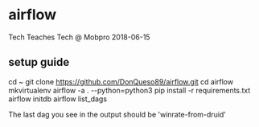 # airflow

Tech Teaches Tech @ Mobpro 2018-06-15

## setup guide

cd ~
git clone https://github.com/DonQueso89/airflow.git
cd airflow
mkvirtualenv airflow -a . --python=python3
pip install -r requirements.txt
airflow initdb
airflow list_dags

The last dag you see in the output should be 'winrate-from-druid'
